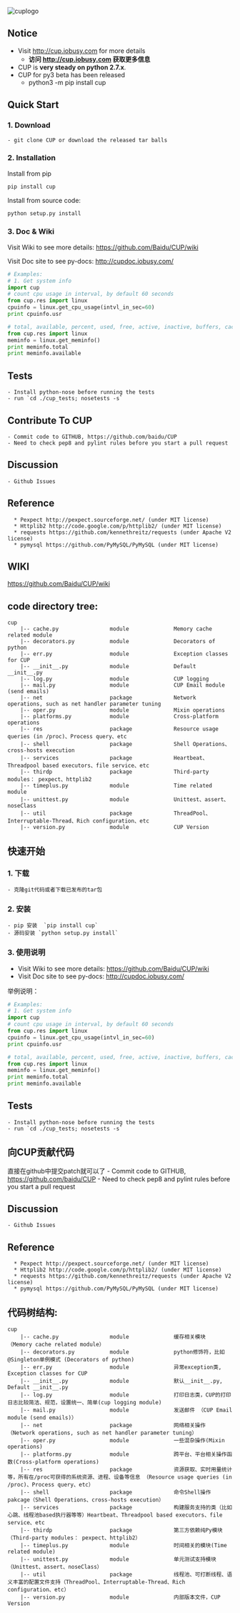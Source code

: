 ![cuplogo](http://cup.iobusy.com/cup.logo.png)

## Notice 

- Visit http://cup.iobusy.com for more details
    - **访问 http://cup.iobusy.com 获取更多信息**
- CUP is **very steady on python 2.7.x**. 
- CUP for py3 beta has been released
    - python3 -m pip install cup


## Quick Start
### 1. Download
    - git clone CUP or download the released tar balls

### 2. Installation

Install from pip

```bash
pip install cup
```

Install from source code:

```bash
python setup.py install
```

### 3. Doc & Wiki

Visit Wiki to see more details: https://github.com/Baidu/CUP/wiki

Visit Doc site to see py-docs: http://cupdoc.iobusy.com/

```python
# Examples:
# 1. Get system info
import cup
# count cpu usage in interval, by default 60 seconds
from cup.res import linux
cpuinfo = linux.get_cpu_usage(intvl_in_sec=60)
print cpuinfo.usr

# total, available, percent, used, free, active, inactive, buffers, cached
from cup.res import linux
meminfo = linux.get_meminfo()
print meminfo.total
print meminfo.available
```


## Tests
    - Install python-nose before running the tests
    - run `cd ./cup_tests; nosetests -s`

## Contribute To CUP
    - Commit code to GITHUB, https://github.com/baidu/CUP
    - Need to check pep8 and pylint rules before you start a pull request

## Discussion
    - Github Issues

## Reference
      * Pexpect http://pexpect.sourceforge.net/ (under MIT license)
      * Httplib2 http://code.google.com/p/httplib2/ (under MIT license)
      * requests https://github.com/kennethreitz/requests (under Apache V2 license)
      * pymysql https://github.com/PyMySQL/PyMySQL (under MIT license)

## WIKI
https://github.com/Baidu/CUP/wiki

## code directory tree:

```text
cup
    |-- cache.py                module              Memory cache related module
    |-- decorators.py           module              Decorators of python
    |-- err.py                  module              Exception classes for CUP
    |-- __init__.py             module              Default __init__.py
    |-- log.py                  module              CUP logging
    |-- mail.py                 module              CUP Email module (send emails)
    |-- net                     package             Network operations, such as net handler parameter tuning
    |-- oper.py                 module              Mixin operations
    |-- platforms.py            module              Cross-platform operations
    |-- res                     package             Resource usage queries (in /proc)、Process query、etc
    |-- shell                   package             Shell Operations、cross-hosts execution
    |-- services                package             Heartbeat、Threadpool based executors、file service、etc
    |-- thirdp                  package             Third-party modules： pexpect、httplib2
    |-- timeplus.py             module              Time related module
    |-- unittest.py             module              Unittest、assert、noseClass
    |-- util                    package             ThreadPool、Interruptable-Thread、Rich configuration、etc
    |-- version.py              module              CUP Version
```



## 快速开始
### 1. 下载
    - 克隆git代码或者下载已发布的tar包

### 2. 安装
    - pip 安装  `pip install cup`
    - 源码安装 `python setup.py install`

### 3. 使用说明
- Visit Wiki to see more details: https://github.com/Baidu/CUP/wiki
- Visit Doc site to see py-docs: http://cupdoc.iobusy.com/

举例说明：

```python
# Examples:
# 1. Get system info
import cup
# count cpu usage in interval, by default 60 seconds
from cup.res import linux
cpuinfo = linux.get_cpu_usage(intvl_in_sec=60)
print cpuinfo.usr

# total, available, percent, used, free, active, inactive, buffers, cached
from cup.res import linux
meminfo = linux.get_meminfo()
print meminfo.total
print meminfo.available
```


## Tests
    - Install python-nose before running the tests
    - run `cd ./cup_tests; nosetests -s`

## 向CUP贡献代码
直接在github中提交patch就可以了
    - Commit code to GITHUB, https://github.com/baidu/CUP
    - Need to check pep8 and pylint rules before you start a pull request

## Discussion
    - Github Issues

## Reference
      * Pexpect http://pexpect.sourceforge.net/ (under MIT license)
      * Httplib2 http://code.google.com/p/httplib2/ (under MIT license)
      * requests https://github.com/kennethreitz/requests (under Apache V2 license)
      * pymysql https://github.com/PyMySQL/PyMySQL (under MIT license)

## 代码树结构:

```text
cup
    |-- cache.py                module              缓存相关模块 （Memory cache related module）
    |-- decorators.py           module              python修饰符，比如@Singleton单例模式 (Decorators of python)
    |-- err.py                  module              异常exception类, Exception classes for CUP
    |-- __init__.py             module              默认__init__.py, Default __init__.py
    |-- log.py                  module              打印日志类，CUP的打印日志比较简洁、规范，设置统一、简单(cup logging module)
    |-- mail.py                 module              发送邮件 （CUP Email module (send emails)）
    |-- net                     package             网络相关操作（Network operations, such as net handler parameter tuning）
    |-- oper.py                 module              一些混杂操作(Mixin operations)
    |-- platforms.py            module              跨平台、平台相关操作函数(Cross-platform operations)
    |-- res                     package             资源获取、实时用量统计等，所有在/proc可获得的系统资源、进程、设备等信息 （Resource usage queries (in /proc)、Process query、etc）
    |-- shell                   package             命令Shell操作pakcage（Shell Operations、cross-hosts execution）
    |-- services                package             构建服务支持的类（比如心跳、线程池based执行器等等）Heartbeat、Threadpool based executors、file service、etc
    |-- thirdp                  package             第三方依赖纯Py模块（Third-party modules： pexpect、httplib2）
    |-- timeplus.py             module              时间相关的模块(Time related module)
    |-- unittest.py             module              单元测试支持模块（Unittest、assert、noseClass）
    |-- util                    package             线程池、可打断线程、语义丰富的配置文件支持（ThreadPool、Interruptable-Thread、Rich configuration、etc）
    |-- version.py              module              内部版本文件，CUP Version
```
